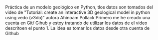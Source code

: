 Práctica de un modelo geológico en Python, tlos datos son tomados del video de "Tutorial: create an interactive 3D geological model in python using vedo (v3do)" autora Ahinoam Pollack
Primero me he creado una cuenta en Git/ Gihub y estoy tratando de utilizar los datos de  el video descritoen el punto 1.
La idea es tomar los datos desde otra cuenta de Github
